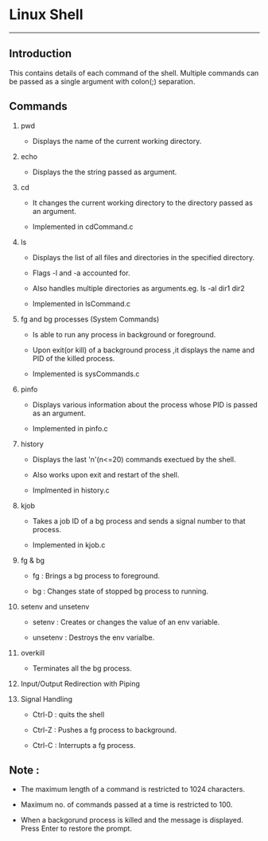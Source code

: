# Linux Shell

_____________________________________________________________________

## Introduction

This contains details of each command of the shell. 
Multiple commands can be passed as a single argument with colon(;) separation. 

## Commands

1. pwd

	* Displays the name of the current working directory.

2. echo

	* Displays the the string passed as argument.

3. cd 

	* It changes the current working directory to the directory passed as an argument.

	* Implemented in cdCommand.c

4. ls 

	* Displays the list of all files and directories in the specified directory.

	* Flags -l and -a accounted for.

	* Also handles multiple directories as arguments.eg. ls -al dir1 dir2

	* Implemented in lsCommand.c

5. fg and bg processes (System Commands)

	* Is able to run any process in background or foreground.

	* Upon exit(or kill) of a background process ,it displays the name and PID of the killed process.

	* Implemented is sysCommands.c

6. pinfo

	* Displays various information about the process whose PID is passed as an argument.

	* Implemented in pinfo.c

7. history

	* Displays the last 'n'(n<=20) commands exectued by the shell.

	* Also works upon exit and restart of the shell.

	* Implmented in history.c

8. kjob

	* Takes a job ID of a bg process and sends a signal number to that process.

	* Implemented in kjob.c

9. fg & bg

	* fg : Brings a bg process to foreground.

	* bg : Changes state of stopped bg process to running.

10. setenv and unsetenv

	* setenv : Creates or changes the value of an env variable.

	* unsetenv : Destroys the env varialbe.

11. overkill

	* Terminates all the bg process.

12. Input/Output Redirection with Piping

13. Signal Handling

	* Ctrl-D : quits the shell

	* Ctrl-Z : Pushes a fg process to background.

	* Ctrl-C : Interrupts a fg process.
	



## Note :

* The maximum length of a command is restricted to 1024 characters. 

* Maximum no. of commands passed at a time is restricted to 100.

* When a backgorund process is killed and the message is displayed. Press Enter to restore the prompt.




	